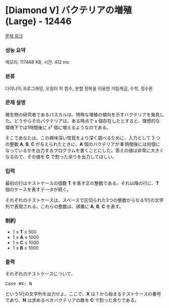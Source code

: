# [Diamond V] バクテリアの増殖 (Large) - 12446 

[문제 링크](https://www.acmicpc.net/problem/12446) 

### 성능 요약

메모리: 117468 KB, 시간: 412 ms

### 분류

다이나믹 프로그래밍, 오일러 피 함수, 분할 정복을 이용한 거듭제곱, 수학, 정수론

### 문제 설명

<p>微生物の研究者であるパスカルは、特殊な増殖の傾向を示すバクテリアを発見した。どうやらそのバクテリアは、ある時点で x 個存在したとすると、理想的な環境下では1時間後に x<sup>x</sup> 個に増えるようなのである。</p>

<p>そこであなたは、この興味深い性質をより深く調べるために、入力として 3 つの整数 <strong>A</strong>, <strong>B</strong>, <strong>C</strong> が与えられたときに、<strong>A</strong> 個のバクテリアが <strong>B</strong> 時間後には何個になっているかを出力するプログラムを書くことにした。答えの値は非常に大きくなるので、その値を <strong>C</strong> で割った余りを出力してほしい。</p>

### 입력 

 <p>最初の行はテストケースの個数 <strong>T</strong> を表す正の整数である。それ以降の行に、<strong>T</strong> 個のケースを表すデータが続く。</p>

<p>それぞれのテストケースは、スペースで区切られた3つの整数からなる1行の文字列で表現される。これらの整数は、順番に <strong>A</strong>, <strong>B</strong>, <strong>C</strong> を表す。</p>

<h3>制約</h3>

<ul>
	<li>1 ≤ <strong>T</strong> ≤ 500</li>
	<li>1 ≤ <strong>A</strong> ≤ 1000</li>
	<li>1 ≤ <strong>C</strong> ≤ 1000</li>
	<li>1 ≤ <strong>B</strong> ≤ 1000</li>
</ul>

### 출력 

 <p>それぞれのテストケースについて、</p>

<pre>Case #X: N
</pre>

<p>という1行の文字列を出力せよ。ここで、<strong>X</strong> は 1 から始まるテストケースの番号であり、<strong>N</strong> は求めるべきバクテリアの数を <strong>C</strong> で割った余りである。</p>

